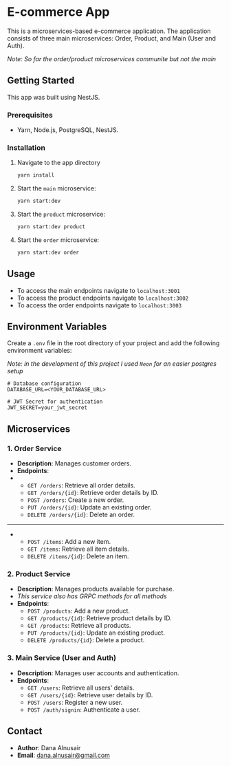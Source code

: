 # E-commerce App

This is a microservices-based e-commerce application. The application consists of three main microservices: Order, Product, and Main (User and Auth). 

*Note: So far the order/product microservices communite but not the main*

## Getting Started
This app was built using NestJS.

### Prerequisites
- Yarn, Node.js, PostgreSQL, NestJS.

### Installation
1. Navigate to the app directory
    ```sh
    yarn install
    ```
2. Start the `main` microservice:
    ```sh
    yarn start:dev
    ```
3. Start the `product` microservice:
    ```sh
    yarn start:dev product
    ```
4. Start the `order` microservice:
    ```sh
    yarn start:dev order
    ```

## Usage
- To access the main endpoints navigate to `localhost:3001`
- To access the product endpoints navigate to `localhost:3002`
- To access the order endpoints navigate to `localhost:3003`

## Environment Variables

Create a `.env` file in the root directory of your project and add the following environment variables:

*Note: in the development of this project I used `Neon` for an easier postgres setup*

```env
# Database configuration
DATABASE_URL=<YOUR_DATABASE_URL>

# JWT Secret for authentication
JWT_SECRET=your_jwt_secret
```

## Microservices

### 1. Order Service
- **Description**: Manages customer orders.
- **Endpoints**:
-
  - `GET /orders`: Retrieve all order details.
  - `GET /orders/{id}`: Retrieve order details by ID.
  - `POST /orders`: Create a new order.
  - `PUT /orders/{id}`: Update an existing order.
  - `DELETE /orders/{id}`: Delete an order.
---
- 
  - `POST /items`: Add a new item.
  - `GET /items`: Retrieve all item details.
  - `DELETE /items/{id}`: Delete an item.

### 2. Product Service
- **Description**: Manages products available for purchase.
- *This service also has GRPC methods for all methods*
- **Endpoints**:
  - `POST /products`: Add a new product.
  - `GET /products/{id}`: Retrieve product details by ID.
  - `GET /products`: Retrieve all products.
  - `PUT /products/{id}`: Update an existing product.
  - `DELETE /products/{id}`: Delete a product.

### 3. Main Service (User and Auth)
- **Description**: Manages user accounts and authentication.
- **Endpoints**:
  - `GET /users`: Retrieve all users' details.
  - `GET /users/{id}`: Retrieve user details by ID.
  - `POST /users`: Register a new user.
  - `POST /auth/signin`: Authenticate a user.

## Contact
- **Author**: Dana Alnusair
- **Email**: dana.alnusair@gmail.com
